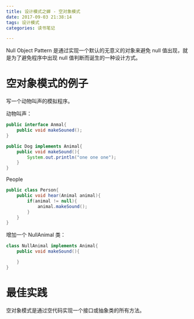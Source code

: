 ```yaml
---
title: 设计模式之蝉 - 空对象模式
date: 2017-09-03 21:38:14
tags: 设计模式
categories: 读书笔记

---
```


Null Object Pattern 是通过实现一个默认的无意义的对象来避免 null 值出现，就是为了避免程序中出现 null 值判断而诞生的一种设计方式。



<!--more-->

# 空对象模式的例子

写一个动物叫声的模拟程序。

动物叫声：

```java
public interface Anmal{
    public void makeSouned();
}

public Dog implements Animal{
    public void makeSound(){
        System.out.println("one one one");
    }
}
```

People

```java
public class Person{
    public void hear(Animal animal){
        if(animal != null){
            animal.makeSound();
        }
    }
}
```

增加一个 NullAnimal 类：

```java
class NullAnimal implements Animal{
    public void makeSound(){

    }
}
```

# 最佳实践

空对象模式是通过空代码实现一个接口或抽象类的所有方法。












